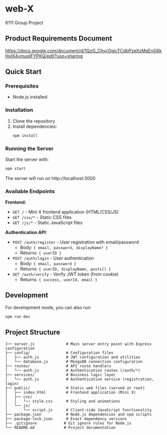 # web-X

6111 Group Project

## Product Requirements Document
https://docs.google.com/document/d/1QzG_ChycGgjcTCdbPzeXzMaEnG6kHxIX4vmuqIFYPKQ/edit?usp=sharing

## Quick Start

### Prerequisites
- Node.js installed

### Installation
1. Clone the repository
2. Install dependencies:
   ```bash
   npm install
   ```

### Running the Server
Start the server with:
```bash
npm start
```

The server will run on http://localhost:3000

### Available Endpoints

**Frontend:**
- `GET /` - Mini X frontend application (HTML/CSS/JS)
- `GET /css/*` - Static CSS files
- `GET /js/*` - Static JavaScript files

**Authentication API:**
- `POST /auth/register` - User registration with email/password
  - Body: `{ email, password, displayName? }`
  - Returns: `{ userID }`
- `POST /auth/login` - User authentication 
  - Body: `{ email, password }`
  - Returns: `{ userID, displayName, posts[] }`
- `GET /auth/verify` - Verify JWT token (from cookie)
  - Returns: `{ success, userId, email }`

## Development
For development mode, you can also run:
```bash
npm run dev
```

## Project Structure
```
├── server.js              # Main server entry point with Express configuration
├── config/                # Configuration files
│   ├── auth.js            # JWT configuration and utilities
│   └── database.js        # MongoDB connection configuration
├── routes/                # API route handlers
│   └── auth.js            # Authentication routes (/auth/*)
├── services/              # Business logic layer
│   └── auth.js            # Authentication service (registration, login)
├── public/                # Static web files (served at root)
│   ├── index.html         # Frontend application (Mini X)
│   ├── css/
│   │   └── style.css      # Styling and animations
│   └── js/
│       └── script.js      # Client-side JavaScript functionality
├── package.json           # Node.js dependencies and npm scripts
├── package-lock.json      # Exact dependency versions
├── .gitignore            # Git ignore rules for Node.js
└── README.md             # Project documentation
```
